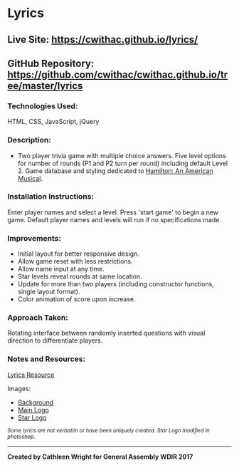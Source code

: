 # Lyrics

## Live Site: https://cwithac.github.io/lyrics/

## GitHub Repository: https://github.com/cwithac/cwithac.github.io/tree/master/lyrics

### Technologies Used:
HTML, CSS, JavaScript, jQuery

### Description:
- Two player trivia game with multiple choice answers.  Five level options for number of rounds (P1 and P2 turn per round) including default Level 2.  Game database and styling dedicated to [Hamilton: An American Musical](https://en.wikipedia.org/wiki/Hamilton_(musical)).

### Installation Instructions:

Enter player names and select a level.  Press 'start game' to begin a new game.  Default player names and levels will run if no specifications made.

### Improvements:
- Initial layout for better responsive design.  
- Allow game reset with less restrictions.
- Allow name input at any time.
- Star levels reveal rounds at same location.
- Update for more than two players (including constructor functions, single layout format).
- Color animation of score upon increase.

### Approach Taken:

Rotating interface between randomly inserted questions with visual direction to differentiate players.  

### Notes and Resources:

[Lyrics Resource](https://genius.com/albums/Lin-manuel-miranda/Hamilton-original-broadway-cast-recording)


Images:

- [Background](http://4.bp.blogspot.com/-LVTcDP8579o/VyJ-xprNNiI/AAAAAAAABIA/v4z_45jQWxsAbVSCrqVDYvboeNOBiUWCgCK4B/s1600/medium%2BORIGINAL%2B1400%2Bx%2B842.jpg)
- [Main Logo](http://www.stickpng.com/img/miscellaneous/shows/hamilton-star-logo)
- [Star Logo](http://cdn.spotcointeractive.com/websites/hamilton/_img/keyart-bottom.png)

<sub>*Some lyrics are not verbatim or have been uniquely created.  Star Logo modified in photoshop.*</sub>

______

**Created by Cathleen Wright for General Assembly WDIR 2017**
